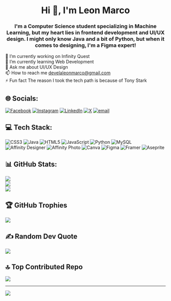 <h1 align="center">Hi 👋, I'm Leon Marco</h1>
<h3 align="center">I'm a Computer Science student specializing in Machine Learning, but my heart lies in frontend development and UI/UX design. I might only know Java and a bit of Python, but when it comes to designing, I'm a Figma expert!</h3>

🔭 I’m currently working on Infinity Quest<br>🌱 I’m currently learning Web Development<br>💬 Ask me about UI/UX Design<br>📫 How to reach me develaleonmarco@gmail.com<br>⚡ Fun fact The reason I took the tech path is because of Tony Stark


## 🌐 Socials:
[![Facebook](https://img.shields.io/badge/Facebook-%231877F2.svg?logo=Facebook&logoColor=white)](https://facebook.com/leonmarco.devela) [![Instagram](https://img.shields.io/badge/Instagram-%23E4405F.svg?logo=Instagram&logoColor=white)](https://instagram.com/leonmarco__) [![LinkedIn](https://img.shields.io/badge/LinkedIn-%230077B5.svg?logo=linkedin&logoColor=white)](https://linkedin.com/in/https://www.linkedin.com/in/leon-marco-devela-ba861026b/) [![X](https://img.shields.io/badge/X-black.svg?logo=X&logoColor=white)](https://x.com/leonmarco__) [![email](https://img.shields.io/badge/Email-D14836?logo=gmail&logoColor=white)](mailto:develaleonmarco@gmail.com) 

## 💻 Tech Stack:
![CSS3](https://img.shields.io/badge/css3-%231572B6.svg?style=flat&logo=css3&logoColor=white) ![Java](https://img.shields.io/badge/java-%23ED8B00.svg?style=flat&logo=openjdk&logoColor=white) ![HTML5](https://img.shields.io/badge/html5-%23E34F26.svg?style=flat&logo=html5&logoColor=white) ![JavaScript](https://img.shields.io/badge/javascript-%23323330.svg?style=flat&logo=javascript&logoColor=%23F7DF1E) ![Python](https://img.shields.io/badge/python-3670A0?style=flat&logo=python&logoColor=ffdd54) ![MySQL](https://img.shields.io/badge/mysql-4479A1.svg?style=flat&logo=mysql&logoColor=white) ![Affinity Designer](https://img.shields.io/badge/affinity%20desginer-%231B72BE.svg?style=flat&logo=affinity-designer&logoColor=white) ![Affinity Photo](https://img.shields.io/badge/affinityphoto-%237E4DD2.svg?style=flat&logo=affinity-photo&logoColor=white) ![Canva](https://img.shields.io/badge/Canva-%2300C4CC.svg?style=flat&logo=Canva&logoColor=white) ![Figma](https://img.shields.io/badge/figma-%23F24E1E.svg?style=flat&logo=figma&logoColor=white) ![Framer](https://img.shields.io/badge/Framer-black?style=flat&logo=framer&logoColor=blue) ![Aseprite](https://img.shields.io/badge/Aseprite-FFFFFF?style=flat&logo=Aseprite&logoColor=#7D929E)
## 📊 GitHub Stats:
![](https://github-readme-stats.vercel.app/api?username=leonnmarcoo&theme=radical&hide_border=true&include_all_commits=false&count_private=false)<br/>
![](https://nirzak-streak-stats.vercel.app/?user=leonnmarcoo&theme=radical&hide_border=true)<br/>
![](https://github-readme-stats.vercel.app/api/top-langs/?username=leonnmarcoo&theme=radical&hide_border=true&include_all_commits=false&count_private=false&layout=compact)

## 🏆 GitHub Trophies
![](https://github-profile-trophy.vercel.app/?username=leonnmarcoo&theme=radical&no-frame=true&no-bg=true&margin-w=4)

## ✍️ Random Dev Quote
![](https://quotes-github-readme.vercel.app/api?type=horizontal&theme=radical)

## 🔝 Top Contributed Repo
![](https://github-contributor-stats.vercel.app/api?username=leonnmarcoo&limit=5&theme=radical&combine_all_yearly_contributions=true)

---
[![](https://visitcount.itsvg.in/api?id=leonnmarcoo&icon=8&color=0)](https://visitcount.itsvg.in)

<!-- Proudly created with GPRM ( https://gprm.itsvg.in ) -->
